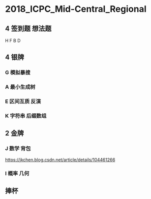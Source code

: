 # 2018_ICPC_Mid-Central_Regional

## 4 签到题 想法题 


H F B D

## 4 银牌

### G 模拟暴搜

### A 最小生成树

### E 区间互质  反演

### K 字符串 后缀数组



## 2 金牌


### J 数学 背包

https://jkchen.blog.csdn.net/article/details/104461266

### I 概率 几何



## 捧杯